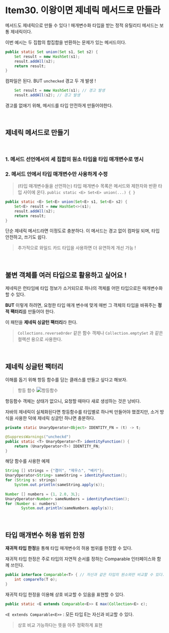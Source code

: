 # Item30. 이왕이면 제네릭 메서드로 만들라

메서드도 제네릭으로 만들 수 있다 !
매개변수화 타입을 받는 정적 유틸리티 메서드는 보통 제네릭이다.

이번 예시는 두 집합의 합집합을 반환하는 문제가 있는 메서드이다.

```java
public static Set union(Set s1, Set s2) {
	Set result = new HashSet(s1);
	result.addAll(s2);
	return result;
}
```


컴파일은 된다. BUT `unchecked` 경고 두 개 발생 !

```java
	Set result = new HashSet(s1); // 경고 발생
	result.addAll(s2); // 경고 발생
```

경고를 없애기 위해, 메서드를 타입 안전하게 만들어야한다.

<br>

## 제네릭 메서드로 만들기

<br>

### 1. 메서드 선언에서의 세 집합의 원소 타입을 타입 매개변수로 명시


### 2. 메서드 안에서 타입 매개변수만 사용하게 수정

> (타입 매개변수들을 선언하는) 타입 매개변수 목록은 메서드와 제한자와 반환 타입 사이에 온다.
> `public static <E> Set<E> union(...) { }`


```java
public static <E> Set<E> union(Set<E> s1, Set<E> s2) {
	Set<E> result = new HashSet<>(s1);
	result.addAll(s2);
	return result;
}
```


단순 제네릭 메서드라면 이정도로 충분하다.
이 메서드는 경고 없이 컴파일 되며, 타입 안전하고, 쓰기도 쉽다.


> 추가적으로 와일드 카드 타입을 사용하면 더 유연하게 개선 가능 !

<br>

## 불변 객체를 여러 타입으로 활용하고 싶어요 !

제네릭은 런타임에 타입 정보가 소거되므로 하나의 객체를 어떤 타입으로든 매개변수화 할 수 있다.

**BUT** 
이렇게 하려면, 요청한 타입 매개 변수에 맞게 매번 그 객체의 타입을 바꿔주는 **정적 팩터리**를 만들어야 한다.

이 패턴을 **제네릭 싱글턴 팩터리**라 한다.

> `Collections.reverseOrder` 같은 함수 객체나 
> `Collection.emptySet` 과 같은 컬렉션 용으로 사용한다.

<br>

## 제네릭 싱글턴 팩터리

이해를 돕기 위해 항등 함수를 담는 클래스를 만들고 싶다고 해보자.

>항등 함수
>![항등함수](https://i.imgur.com/ul0TiAQ.png)

항등함수 객체는 상태가 없으니, 요청할 때마다 새로 생성하는 것은 낭비다.

자바의 제네릭이 실체화된다면 항등함수를 타입별로 하나씩 만들어야 했겠지만, 소거 방식을 사용한 덕에 제네릭 싱글턴 하나면 충분하다.

```java
private static UnaryOperator<Object> IDENTITY_FN = (t) -> t;

@SuppressWarnings("uncheckd")
public static <T> UnaryOperator<T> identityFunction() {
	return (UnaryOperator<T>) IDENTITY_FN;
}
```


해당 함수를 사용한 예제
```java
String [] strings = {"켬미", "제우스", "배키"};  
UnaryOperator<String> sameString = identityFunction();  
for (String s: strings)   
    System.out.println(sameString.apply(s)); 
  
Number [] numbers = {1, 2.0, 3L};  
UnaryOperator<Number> sameNumbers = identityFunction();  
for (Number s: numbers)  
       System.out.println(sameNumbers.apply(s));
```

<br>

## 타입 매개변수 허용 범위 한정

**재귀적 타입 한정**을 통해 타입 매개변수의 허용 범위를 한정할 수 있다.

재귀적 타입 한정은 주로 타입의 자연적 순서를 정하는 Comparable 인터페이스와 함께 쓰인다.

```java
public interface Comparable<T> { // 자신과 같은 타입의 원소와만 비교할 수 있다.
	int compareTo(T o);
}
```


재귀적 타입 한정을 이용해 상호 비교할 수 있음을 표현할 수 있다.

```java
public static <E extends Comparable<E>> E max(Collection<E> c);
```

`<E extends Comparable<E>>` :  모든 타입 E는 자신과 비교할 수 있다.

> 상호 비교 가능하다는 뜻을 아주 정확하게 표현

